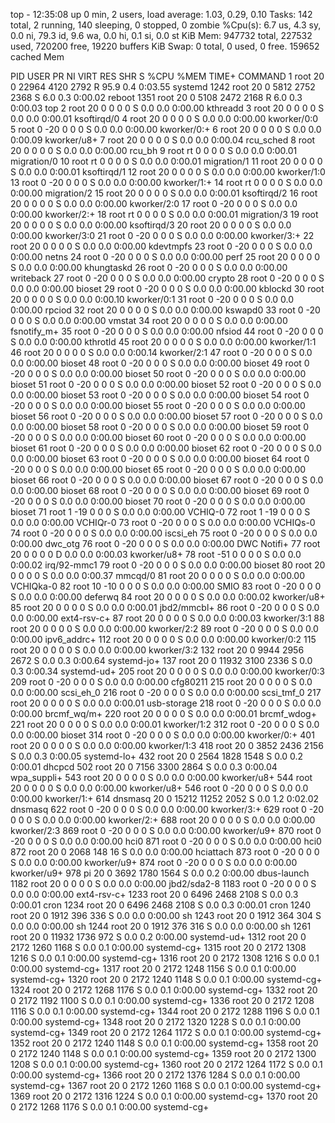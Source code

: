 top - 12:35:08 up 0 min,  2 users,  load average: 1.03, 0.29, 0.10
Tasks: 142 total,   2 running, 140 sleeping,   0 stopped,   0 zombie
%Cpu(s):  6.7 us,  4.3 sy,  0.0 ni, 79.3 id,  9.6 wa,  0.0 hi,  0.1 si,  0.0 st
KiB Mem:    947732 total,   227532 used,   720200 free,    19220 buffers
KiB Swap:        0 total,        0 used,        0 free.   159652 cached Mem

  PID USER      PR  NI    VIRT    RES    SHR S  %CPU %MEM     TIME+ COMMAND
    1 root      20   0   22964   4120   2792 R  95.9  0.4   0:03.55 systemd
 1242 root      20   0    5812   2752   2368 S   6.0  0.3   0:00.02 reboot
 1351 root      20   0    5108   2472   2168 R   6.0  0.3   0:00.03 top
    2 root      20   0       0      0      0 S   0.0  0.0   0:00.00 kthreadd
    3 root      20   0       0      0      0 S   0.0  0.0   0:00.01 ksoftirqd/0
    4 root      20   0       0      0      0 S   0.0  0.0   0:00.00 kworker/0:0
    5 root       0 -20       0      0      0 S   0.0  0.0   0:00.00 kworker/0:+
    6 root      20   0       0      0      0 S   0.0  0.0   0:00.09 kworker/u8+
    7 root      20   0       0      0      0 S   0.0  0.0   0:00.04 rcu_sched
    8 root      20   0       0      0      0 S   0.0  0.0   0:00.00 rcu_bh
    9 root      rt   0       0      0      0 S   0.0  0.0   0:00.01 migration/0
   10 root      rt   0       0      0      0 S   0.0  0.0   0:00.01 migration/1
   11 root      20   0       0      0      0 S   0.0  0.0   0:00.01 ksoftirqd/1
   12 root      20   0       0      0      0 S   0.0  0.0   0:00.00 kworker/1:0
   13 root       0 -20       0      0      0 S   0.0  0.0   0:00.00 kworker/1:+
   14 root      rt   0       0      0      0 S   0.0  0.0   0:00.00 migration/2
   15 root      20   0       0      0      0 S   0.0  0.0   0:00.01 ksoftirqd/2
   16 root      20   0       0      0      0 S   0.0  0.0   0:00.00 kworker/2:0
   17 root       0 -20       0      0      0 S   0.0  0.0   0:00.00 kworker/2:+
   18 root      rt   0       0      0      0 S   0.0  0.0   0:00.01 migration/3
   19 root      20   0       0      0      0 S   0.0  0.0   0:00.00 ksoftirqd/3
   20 root      20   0       0      0      0 S   0.0  0.0   0:00.00 kworker/3:0
   21 root       0 -20       0      0      0 S   0.0  0.0   0:00.00 kworker/3:+
   22 root      20   0       0      0      0 S   0.0  0.0   0:00.00 kdevtmpfs
   23 root       0 -20       0      0      0 S   0.0  0.0   0:00.00 netns
   24 root       0 -20       0      0      0 S   0.0  0.0   0:00.00 perf
   25 root      20   0       0      0      0 S   0.0  0.0   0:00.00 khungtaskd
   26 root       0 -20       0      0      0 S   0.0  0.0   0:00.00 writeback
   27 root       0 -20       0      0      0 S   0.0  0.0   0:00.00 crypto
   28 root       0 -20       0      0      0 S   0.0  0.0   0:00.00 bioset
   29 root       0 -20       0      0      0 S   0.0  0.0   0:00.00 kblockd
   30 root      20   0       0      0      0 S   0.0  0.0   0:00.10 kworker/0:1
   31 root       0 -20       0      0      0 S   0.0  0.0   0:00.00 rpciod
   32 root      20   0       0      0      0 S   0.0  0.0   0:00.00 kswapd0
   33 root       0 -20       0      0      0 S   0.0  0.0   0:00.00 vmstat
   34 root      20   0       0      0      0 S   0.0  0.0   0:00.00 fsnotify_m+
   35 root       0 -20       0      0      0 S   0.0  0.0   0:00.00 nfsiod
   44 root       0 -20       0      0      0 S   0.0  0.0   0:00.00 kthrotld
   45 root      20   0       0      0      0 S   0.0  0.0   0:00.00 kworker/1:1
   46 root      20   0       0      0      0 S   0.0  0.0   0:00.14 kworker/2:1
   47 root       0 -20       0      0      0 S   0.0  0.0   0:00.00 bioset
   48 root       0 -20       0      0      0 S   0.0  0.0   0:00.00 bioset
   49 root       0 -20       0      0      0 S   0.0  0.0   0:00.00 bioset
   50 root       0 -20       0      0      0 S   0.0  0.0   0:00.00 bioset
   51 root       0 -20       0      0      0 S   0.0  0.0   0:00.00 bioset
   52 root       0 -20       0      0      0 S   0.0  0.0   0:00.00 bioset
   53 root       0 -20       0      0      0 S   0.0  0.0   0:00.00 bioset
   54 root       0 -20       0      0      0 S   0.0  0.0   0:00.00 bioset
   55 root       0 -20       0      0      0 S   0.0  0.0   0:00.00 bioset
   56 root       0 -20       0      0      0 S   0.0  0.0   0:00.00 bioset
   57 root       0 -20       0      0      0 S   0.0  0.0   0:00.00 bioset
   58 root       0 -20       0      0      0 S   0.0  0.0   0:00.00 bioset
   59 root       0 -20       0      0      0 S   0.0  0.0   0:00.00 bioset
   60 root       0 -20       0      0      0 S   0.0  0.0   0:00.00 bioset
   61 root       0 -20       0      0      0 S   0.0  0.0   0:00.00 bioset
   62 root       0 -20       0      0      0 S   0.0  0.0   0:00.00 bioset
   63 root       0 -20       0      0      0 S   0.0  0.0   0:00.00 bioset
   64 root       0 -20       0      0      0 S   0.0  0.0   0:00.00 bioset
   65 root       0 -20       0      0      0 S   0.0  0.0   0:00.00 bioset
   66 root       0 -20       0      0      0 S   0.0  0.0   0:00.00 bioset
   67 root       0 -20       0      0      0 S   0.0  0.0   0:00.00 bioset
   68 root       0 -20       0      0      0 S   0.0  0.0   0:00.00 bioset
   69 root       0 -20       0      0      0 S   0.0  0.0   0:00.00 bioset
   70 root       0 -20       0      0      0 S   0.0  0.0   0:00.00 bioset
   71 root       1 -19       0      0      0 S   0.0  0.0   0:00.00 VCHIQ-0
   72 root       1 -19       0      0      0 S   0.0  0.0   0:00.00 VCHIQr-0
   73 root       0 -20       0      0      0 S   0.0  0.0   0:00.00 VCHIQs-0
   74 root       0 -20       0      0      0 S   0.0  0.0   0:00.00 iscsi_eh
   75 root       0 -20       0      0      0 S   0.0  0.0   0:00.00 dwc_otg
   76 root       0 -20       0      0      0 S   0.0  0.0   0:00.00 DWC Notifi+
   77 root      20   0       0      0      0 D   0.0  0.0   0:00.03 kworker/u8+
   78 root     -51   0       0      0      0 S   0.0  0.0   0:00.02 irq/92-mmc1
   79 root       0 -20       0      0      0 S   0.0  0.0   0:00.00 bioset
   80 root      20   0       0      0      0 S   0.0  0.0   0:00.37 mmcqd/0
   81 root      20   0       0      0      0 S   0.0  0.0   0:00.00 VCHIQka-0
   82 root      10 -10       0      0      0 S   0.0  0.0   0:00.00 SMIO
   83 root       0 -20       0      0      0 S   0.0  0.0   0:00.00 deferwq
   84 root      20   0       0      0      0 S   0.0  0.0   0:00.02 kworker/u8+
   85 root      20   0       0      0      0 S   0.0  0.0   0:00.01 jbd2/mmcbl+
   86 root       0 -20       0      0      0 S   0.0  0.0   0:00.00 ext4-rsv-c+
   87 root      20   0       0      0      0 S   0.0  0.0   0:00.03 kworker/3:1
   88 root      20   0       0      0      0 S   0.0  0.0   0:00.00 kworker/2:2
   89 root       0 -20       0      0      0 S   0.0  0.0   0:00.00 ipv6_addrc+
  112 root      20   0       0      0      0 S   0.0  0.0   0:00.00 kworker/0:2
  115 root      20   0       0      0      0 S   0.0  0.0   0:00.00 kworker/3:2
  132 root      20   0    9944   2956   2672 S   0.0  0.3   0:00.64 systemd-jo+
  137 root      20   0   11932   3100   2336 S   0.0  0.3   0:00.34 systemd-ud+
  205 root      20   0       0      0      0 S   0.0  0.0   0:00.00 kworker/0:3
  209 root       0 -20       0      0      0 S   0.0  0.0   0:00.00 cfg80211
  215 root      20   0       0      0      0 S   0.0  0.0   0:00.00 scsi_eh_0
  216 root       0 -20       0      0      0 S   0.0  0.0   0:00.00 scsi_tmf_0
  217 root      20   0       0      0      0 S   0.0  0.0   0:00.01 usb-storage
  218 root       0 -20       0      0      0 S   0.0  0.0   0:00.00 brcmf_wq/m+
  220 root      20   0       0      0      0 S   0.0  0.0   0:00.01 brcmf_wdog+
  221 root      20   0       0      0      0 S   0.0  0.0   0:00.01 kworker/1:2
  312 root       0 -20       0      0      0 S   0.0  0.0   0:00.00 bioset
  314 root       0 -20       0      0      0 S   0.0  0.0   0:00.00 kworker/0:+
  401 root      20   0       0      0      0 S   0.0  0.0   0:00.00 kworker/1:3
  418 root      20   0    3852   2436   2156 S   0.0  0.3   0:00.05 systemd-lo+
  432 root      20   0    2564   1828   1548 S   0.0  0.2   0:00.01 dhcpcd
  502 root      20   0    7156   3300   2864 S   0.0  0.3   0:00.04 wpa_suppli+
  543 root      20   0       0      0      0 S   0.0  0.0   0:00.00 kworker/u8+
  544 root      20   0       0      0      0 S   0.0  0.0   0:00.00 kworker/u8+
  546 root       0 -20       0      0      0 S   0.0  0.0   0:00.00 kworker/1:+
  614 dnsmasq   20   0   15212  11252   2052 S   0.0  1.2   0:02.02 dnsmasq
  622 root       0 -20       0      0      0 S   0.0  0.0   0:00.00 kworker/3:+
  629 root       0 -20       0      0      0 S   0.0  0.0   0:00.00 kworker/2:+
  688 root      20   0       0      0      0 S   0.0  0.0   0:00.00 kworker/2:3
  869 root       0 -20       0      0      0 S   0.0  0.0   0:00.00 kworker/u9+
  870 root       0 -20       0      0      0 S   0.0  0.0   0:00.00 hci0
  871 root       0 -20       0      0      0 S   0.0  0.0   0:00.00 hci0
  872 root      20   0    2068    148     16 S   0.0  0.0   0:00.00 hciattach
  873 root       0 -20       0      0      0 S   0.0  0.0   0:00.00 kworker/u9+
  874 root       0 -20       0      0      0 S   0.0  0.0   0:00.00 kworker/u9+
  978 pi        20   0    3692   1780   1564 S   0.0  0.2   0:00.00 dbus-launch
 1182 root      20   0       0      0      0 S   0.0  0.0   0:00.00 jbd2/sda2-8
 1183 root       0 -20       0      0      0 S   0.0  0.0   0:00.00 ext4-rsv-c+
 1233 root      20   0    6496   2468   2108 S   0.0  0.3   0:00.01 cron
 1234 root      20   0    6496   2468   2108 S   0.0  0.3   0:00.01 cron
 1240 root      20   0    1912    396    336 S   0.0  0.0   0:00.00 sh
 1243 root      20   0    1912    364    304 S   0.0  0.0   0:00.00 sh
 1244 root      20   0    1912    376    316 S   0.0  0.0   0:00.00 sh
 1261 root      20   0   11932   1736    972 S   0.0  0.2   0:00.00 systemd-ud+
 1312 root      20   0    2172   1260   1168 S   0.0  0.1   0:00.00 systemd-cg+
 1315 root      20   0    2172   1308   1216 S   0.0  0.1   0:00.00 systemd-cg+
 1316 root      20   0    2172   1308   1216 S   0.0  0.1   0:00.00 systemd-cg+
 1317 root      20   0    2172   1248   1156 S   0.0  0.1   0:00.00 systemd-cg+
 1320 root      20   0    2172   1240   1148 S   0.0  0.1   0:00.00 systemd-cg+
 1324 root      20   0    2172   1268   1176 S   0.0  0.1   0:00.00 systemd-cg+
 1332 root      20   0    2172   1192   1100 S   0.0  0.1   0:00.00 systemd-cg+
 1336 root      20   0    2172   1208   1116 S   0.0  0.1   0:00.00 systemd-cg+
 1344 root      20   0    2172   1288   1196 S   0.0  0.1   0:00.00 systemd-cg+
 1348 root      20   0    2172   1320   1228 S   0.0  0.1   0:00.00 systemd-cg+
 1349 root      20   0    2172   1264   1172 S   0.0  0.1   0:00.00 systemd-cg+
 1352 root      20   0    2172   1240   1148 S   0.0  0.1   0:00.00 systemd-cg+
 1358 root      20   0    2172   1240   1148 S   0.0  0.1   0:00.00 systemd-cg+
 1359 root      20   0    2172   1300   1208 S   0.0  0.1   0:00.00 systemd-cg+
 1360 root      20   0    2172   1264   1172 S   0.0  0.1   0:00.00 systemd-cg+
 1366 root      20   0    2172   1376   1284 S   0.0  0.1   0:00.00 systemd-cg+
 1367 root      20   0    2172   1260   1168 S   0.0  0.1   0:00.00 systemd-cg+
 1369 root      20   0    2172   1316   1224 S   0.0  0.1   0:00.00 systemd-cg+
 1370 root      20   0    2172   1268   1176 S   0.0  0.1   0:00.00 systemd-cg+
